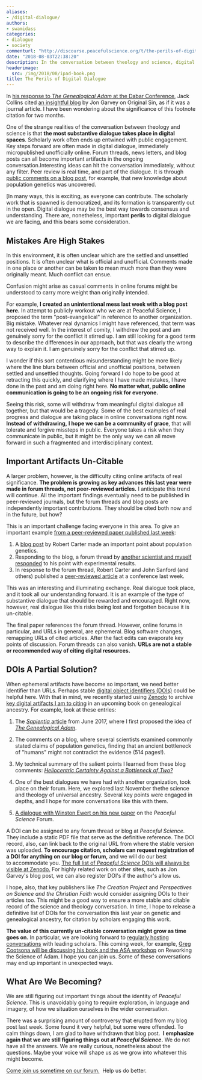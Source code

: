 ```yaml
---
aliases:
- /digital-dialogue/
authors:
- swamidass
categories:
- dialogue
- society
commenturl: "http://discourse.peacefulscience.org/t/the-perils-of-digital-dialogue/978"
date: "2018-08-03T22:38:20"
description: In the conversation between theology and science, digital dialogue is important, but comes with perils. Maybe DOIs could help us do better.
headerimage:
  src: /img/2018/08/ipad-book.png
title: The Perils of Digital Dialogue
---
```


In [his response to *The* *Genealogical Adam* at the Dabar Conference](https://peacefulscience.org/wp-content/uploads/2018/07/collins_swamidass_dabar.pdf), Jack Collins cited [an insightful blog](http://potiphar.jongarvey.co.uk/2012/05/17/irenaeus-and-others-on-original-sin/) by Jon Garvey on Original Sin, as if it was a journal article. I have been wondering about the significance of this footnote citation for two months.

One of the strange realities of the conversation between theology and science is that **the most substantive dialogue takes place in digital spaces**. Scholarly work often ends up entwined with public engagement. Key steps forward are often made in digital dialogue, immediately micropublished unofficially online. Forum threads, news letters, and blog posts can all become important artifacts in the ongoing conversation.Interesting ideas can hit the conversation immediately, without any filter. Peer review is real time, and part of the dialogue. It is through [public comments on a blog post](https://doi.org/10.5281/zenodo.1328247), for example, that new knowledge about population genetics was uncovered.

[In many ways, this is exciting, as everyone can contribute. The scholarly work that is spawned is democratized, and its formation is transparently out in the open. Digital dialogue may be the best way towards consensus and understanding. There are, nonetheless, important **perils** to digital dialogue we are facing, and this bears some consideration.

## Mistakes Are High Stakes

In this environment, it is often unclear which are the settled and unsettled positions. It is often unclear what is official and unofficial. Comments made in one place or another can be taken to mean much more than they were originally meant. Much conflict can ensue.

Confusion might arise as casual comments in online forums might be understood to carry more weight than originally intended.

For example, **I created an unintentional mess last week with a blog post here.** In attempt to publicly workout who we are at Peaceful Science, I proposed the term "post-evangelical" in reference to another organization. Big mistake. Whatever real dynamics I might have referenced, that term was not received well. In the interest of comity, I withdrew the post and am genuinely sorry for the conflict it stirred up. I am still looking for a good term to describe the differences in our approach, but that was clearly the wrong way to explain it. I am genuinely sorry for the conflict that stirred up.

I wonder if this sort contentious misunderstanding might be more likely where the line blurs between official and unofficial positions, between settled and unsettled thoughts. Going forward I do hope to be good at retracting this quickly, and clarifying where I have made mistakes, I have done in the past and am doing right here. **No matter what, public online communication is going to be an ongoing risk for everyone.**

Seeing this risk, some will withdraw from meaningful digital dialogue all together, but that would be a tragedy. Some of the best examples of real progress and dialogue are taking place in online conversations right now. **Instead of withdrawing,** **I hope we can be a community of grace**, that will tolerate and forgive missteps in public. Everyone takes a risk when they communicate in public, but it might be the only way we can all move forward in such a fragmented and interdisciplinary context.

## Important Artifacts Un-Citable

A larger problem, however, is the difficulty citing online artifacts of real significance. **The problem is growing as key advances this last year were made in forum threads, not peer-reviewed articles.** I anticipate this trend will continue. All the important findings eventually need to be published in peer-reviewed journals, but the forum threads and blog posts are independently important contributions. They should be cited both now and in the future, but how?

This is an important challenge facing everyone in this area. To give an important example [from a peer-reviewed paper published last week](https://discourse.peacefulscience.org/t/sanford-and-carter-allele-frequencies-and-a-yec-adam-and-eve/935?u=swamidass):

1.  A [blog post](https://creation.com/historical-adam-biologos) by Robert Carter made an important point about population genetics.
2.  Responding to the blog, a forum thread by [another scientist and myself responded](https://discourse.biologos.org/t/can-someone-explain-like-im-5-yo-whats-wrong-with-this-refutation-of-biologos/5657/16) to his point with experimental results.
3.  In response to the forum thread, Robert Carter and John Sanford (and others) published a [peer-reviewed article](http://digitalcommons.cedarville.edu/icc_proceedings/vol8/iss1/8/) at a conference last week.

This was an interesting and illuminating exchange. Real dialogue took place, and it took all our understanding forward. It is an example of the type of substantive dialogue that should be rewarded and encouraged. Right now, however, real dialogue like this risks being lost and forgotten because it is un-citable.

The final paper references the forum thread. However, online forums in particular, and URLs in general, are ephemeral. Blog software changes, remapping URLs of cited articles. After the fact edits can evaporate key points of discussion. Forum threads can also vanish. **URLs are not a stable or recommended way of citing digital resources.**

## DOIs A Partial Solution?

When ephemeral artifacts have become so important, we need better identifier than URLs. Perhaps stable [digital object identifiers (DOIs)](https://en.wikipedia.org/wiki/Digital_object_identifier) could be helpful here. With that in mind, we recently started using [Zenodo](http://zenodo.org/) to archive [key digital artifacts I am to citing](https://zenodo.org/communities/peaceful-science/?page=1&size=20) in an upcoming book on genealogical ancestry. For example, look at these entries:

1.  The [*Sapientia* article](http://henrycenter.tiu.edu/2017/06/a-genealogical-adam-and-eve-in-evolution/) from June 2017, where I first proposed the idea of [*The Genealogical Adam*](https://peacefulscience.org/genealogical-rapprochement/). [](https://doi.org/10.5281/zenodo.1328264)

2.  The comments on a blog, where several scientists examined commonly stated claims of population genetics, finding that an ancient bottleneck of "humans" might not contradict the evidence (514 pages!). [](https://doi.org/10.5281/zenodo.1323939)

3.  My technical summary of the salient points I learned from these blog comments: *[Heliocentric Certainty Against a Bottleneck of Two?](https://discourse.peacefulscience.org/t/heliocentric-certainty-against-a-bottleneck-of-two/61)* [](https://doi.org/10.5281/zenodo.1328247)
    
4.  One of the best dialogues we have had with another organization, took place on their forum. Here, we explored last November thethe science and theology of universal ancestry. Several key points were engaged in depths, and I hope for more conversations like this with them. [](https://doi.org/10.5281/zenodo.1328255)

5.  [A dialogue with Winston Ewert on his new paper](https://discourse.peacefulscience.org/t/winston-ewert-the-dependency-graph-of-life/728) on the *Peaceful Science* Forum. [](https://doi.org/10.5281/zenodo.1318762)

A DOI can be assigned to any forum thread or blog at *Peaceful Science*. They include a static PDF file that serve as the definitive reference. The DOI record, also, can link back to the original URL from where the stable version was uploaded. **To encourage citation, scholars can request registration of a DOI for anything on our blog or forum,** and we will do our best to accommodate you. [The full list of *Peaceful Science* DOIs will always be visible at Zenodo.](https://zenodo.org/communities/peaceful-science/) For highly related work on other sites, such as Jon Garvey's blog post, we can also register DOI's if the author's allow us.

I hope, also, that key publishers like *The Creation Project* and *Perspectives on Science and the Christian Faith* would consider assigning DOIs to their articles too. This might be a good way to ensure a more stable and citable record of the science and theology conversation. In time, I hope to release a definitive list of DOIs for the conversation this last year on genetic and genealogical ancestry, for citation by scholars engaging this work.


**The value of this currently un-citable conversation might grow as time goes on.** In particular, we are looking forward to [regularly hosting conversations](https://discourse.peacefulscience.org/c/hours) with leading scholars. This coming week, for example, [Greg Cootsona will be discussing his book and the ASA workshop](https://discourse.peacefulscience.org/t/greg-cootsona-the-science-of-adam-workshop/591) on Reworking the Science of Adam. I hope you can join us. Some of these conversations may end up important in unexpected ways.

## What Are We Becoming?

We are still figuring out important things about the identity of *Peaceful Science*. This is unavoidably going to require exploration, in language and imagery, of how we situation ourselves in the wider conversation.

There was a surprising amount of controversy that erupted from my blog post last week. Some found it very helpful, but some were offended. To calm things down, I am glad to have withdrawn that blog post.  **I emphasize again that we are still figuring things out at *Peaceful Science*.** We do not have all the answers. We are really curious, nonetheless about the questions. Maybe your voice will shape us as we grow into whatever this might become.

[Come join us sometime on our forum.](https://discourse.peacefulscience.org/t/greg-cootsona-the-science-of-adam-workshop/591/3)  Help us do better.
